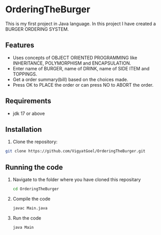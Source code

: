 # OrderingTheBurger

This is my first project in Java language.
In this project I have created a BURGER ORDERING SYSTEM.

## Features

- Uses concepts of OBJECT ORIENTED PROGRAMMING like INHERITANCE, POLYMORPHISM and ENCAPSULATION.
- Enter name of BURGER, name of DRINK, name of SIDE ITEM and TOPPINGS.
- Get a order summary(bill) based on the choices made.
- Press OK to PLACE the order or can press NO to ABORT the order.

## Requirements

- jdk 17 or above

## Installation

1. Clone the repository:

```bash
git clone https://github.com/VigyatGoel/OrderingTheBurger.git
```

## Running the code

1. Navigate to the folder where you have cloned this repositary
   
   ```bash
   cd OrderingTheBurger
   ```
3. Compile the code
   
   ```bash
   javac Main.java
   ```
5. Run the code
   
   ```bash
   java Main
   ```
 


